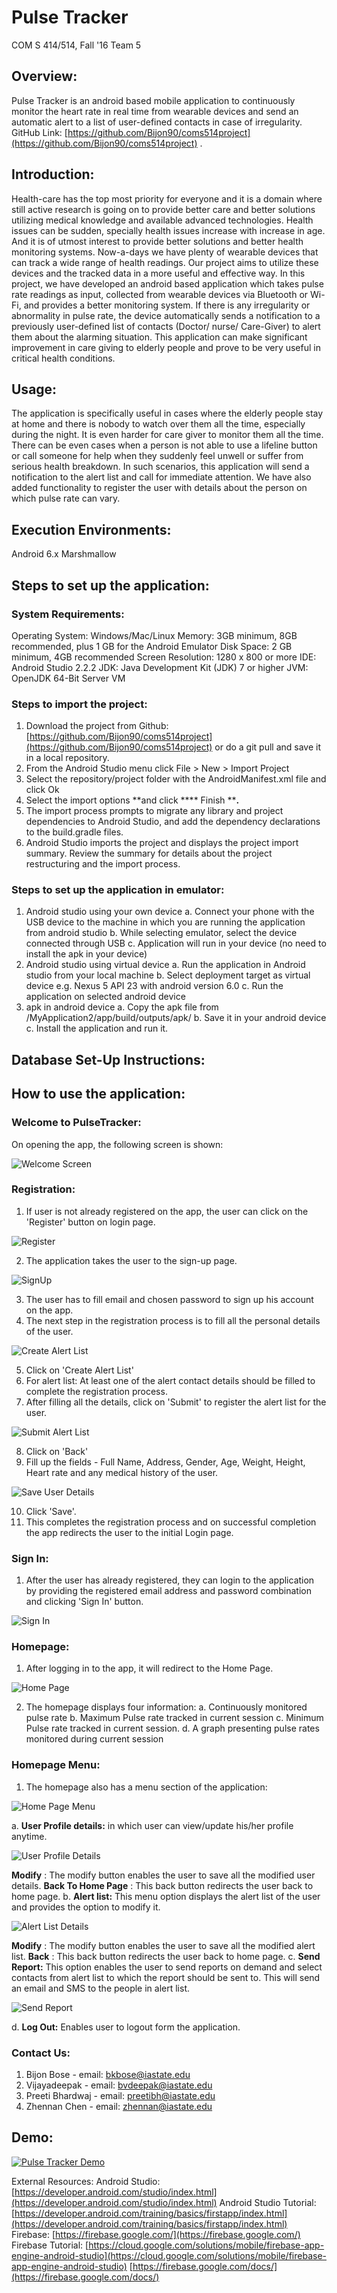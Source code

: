 # Pulse Tracker
COM S 414/514, Fall &#39;16
Team 5
## **Overview:**
Pulse Tracker is an android based mobile application to continuously monitor the heart rate in real time from wearable devices and send an automatic alert to a list of user-defined contacts in case of irregularity.
GitHub Link: [https://github.com/Bijon90/coms514project](https://github.com/Bijon90/coms514project) .

## **Introduction:**
Health-care has the top most priority for everyone and it is a domain where still active research is going on to provide better care and better solutions utilizing medical knowledge and available advanced technologies. Health issues can be sudden, specially health issues increase with increase in age. And it is of utmost interest to provide better solutions and better health monitoring systems. Now-a-days we have plenty of wearable devices that can track a wide range of health readings.
Our project aims to utilize these devices and the tracked data in a more useful and effective way. In this project, we have developed an android based application which takes pulse rate readings as input, collected from wearable devices via Bluetooth or Wi-Fi, and provides a better monitoring system. If there is any irregularity or abnormality in pulse rate, the device automatically sends a notification to a previously user-defined list of contacts (Doctor/ nurse/ Care-Giver) to alert them about the alarming situation.
This application can make significant improvement in care giving to elderly people and prove to be very useful in critical health conditions.

## **Usage:**
The application is specifically useful in cases where the elderly people stay at home and there is nobody to watch over them all the time, especially during the night. It is even harder for care giver to monitor them all the time. There can be even cases when a person is not able to use a lifeline button or call someone for help when they suddenly feel unwell or suffer from serious health breakdown. In such scenarios, this application will send a notification to the alert list and call for immediate attention. We have also added functionality to register the user with details about the person on which pulse rate can vary.

## **Execution Environments:**
Android 6.x Marshmallow
## **Steps to set up the application:**
### **System Requirements:**
Operating System: Windows/Mac/Linux
Memory: 3GB minimum, 8GB recommended, plus 1 GB for the Android Emulator
Disk Space: 2 GB minimum, 4GB recommended
Screen Resolution: 1280 x 800 or more
IDE: Android Studio 2.2.2
JDK: Java Development Kit (JDK) 7 or higher
JVM: OpenJDK 64-Bit Server VM

### **Steps to import the project:**

1. Download the project from Github: [https://github.com/Bijon90/coms514project](https://github.com/Bijon90/coms514project) or do a git pull and save it in a local repository.
2. From the Android Studio menu click File &gt; New &gt; Import Project
3. Select the repository/project folder with the AndroidManifest.xml file and click Ok
4. Select the import options **and click **** Finish ****.**
5. The import process prompts to migrate any library and project dependencies to Android Studio, and add the dependency declarations to the build.gradle files.
6. Android Studio imports the project and displays the project import summary. Review the summary for details about the project restructuring and the import process.

### **Steps to set up the application in emulator:**
1. Android studio using your own device
    a. Connect your phone with the USB device to the machine in which you are running the application from android studio
    b. While selecting emulator, select the device connected through USB
    c. Application will run in your device (no need to install the apk in your device)
2. Android studio using virtual device
    a. Run the application in Android studio from your local machine
    b. Select deployment target as virtual device e.g. Nexus 5 API 23 with android version 6.0
    c. Run the application on selected android device
3. apk in android device
    a. Copy the apk file from /MyApplication2/app/build/outputs/apk/
    b. Save it in your android device
    c. Install the application and run it.

## **Database Set-Up Instructions:**

## **How to use the application:**
### **Welcome to PulseTracker:**
On opening the app, the following screen is shown:

![Welcome Screen](https://s27.postimg.org/5qw094trn/Welcome.jpg)

### **Registration:**
1. If user is not already registered on the app, the user can click on the &#39;Register&#39; button on login page.

![Register](https://s27.postimg.org/itrmsejzn/Register.jpg)

2. The application takes the user to the sign-up page.

![SignUp](https://s29.postimg.org/wq7j52fiv/Sign_In.jpg)

3. The user has to fill email and chosen password to sign up his account on the app.
4. The next step in the registration process is to fill all the personal details of the user.

![Create Alert List](https://s29.postimg.org/8h8etd0d3/Register_User_Details.jpg)

5. Click on &#39;Create Alert List&#39;
6. For alert list: At least one of the alert contact details should be filled to complete the registration process.
7. After filling all the details, click on &#39;Submit&#39; to register the alert list for the user.

![Submit Alert List](https://s29.postimg.org/exlyx6yaf/Set_Alert_List.jpg)

8. Click on &#39;Back&#39;
9. Fill up the fields - Full Name, Address, Gender, Age, Weight, Height, Heart rate and any medical history of the user.

![Save User Details](https://s29.postimg.org/ow6xjo7pz/Set_Profile_Details.jpg)

10. Click &#39;Save&#39;.
11. This completes the registration process and on successful completion the app redirects the user to the initial Login page.

### **Sign In:**
1.  After the user has already registered, they can login to the application by providing the registered email address and password combination and clicking &#39;Sign In&#39; button.

![Sign In](https://s29.postimg.org/wq7j52fiv/Sign_In.jpg)

### **Homepage:**
1. After logging in to the app, it will redirect to the Home Page.

![Home Page](https://s29.postimg.org/9sg61tvyv/Home_Page.jpg)

2. The homepage displays four information:
  a. Continuously monitored pulse rate
  b. Maximum Pulse rate tracked in current session
  c. Minimum Pulse rate tracked in current session.
  d. A graph presenting pulse rates monitored during current session
### **Homepage Menu:**
1. The homepage also has a menu section of the application:

![Home Page Menu](https://s29.postimg.org/zcig89hcn/Home_Page_Menu.jpg)

a. **User Profile details:** in which user can view/update his/her profile anytime.
    
![User Profile Details](https://s29.postimg.org/ke4mrkro7/User_Details.jpg)
    
**Modify** : The modify button enables the user to save all the modified user details.
**Back To Home Page** : This back button redirects the user back to home page.
b. **Alert list:** This menu option displays the alert list of the user and provides the option to modify it.
    
![Alert List Details](https://s29.postimg.org/tyjo0prmf/Alert_List_Details.jpg)
    
**Modify** : The modify button enables the user to save all the modified alert list.
**Back** : This back button redirects the user back to home page.
c. **Send Report:** This option enables the user to send reports on demand and select contacts from alert list to which the report should be sent to. This will send an email and SMS to the people in alert list.
    
![Send Report](https://s29.postimg.org/wz53uzsbb/Send_Report.jpg)

d. **Log Out:** Enables user to logout form the application.

### **Contact Us:**
1. Bijon Bose - email: bkbose@iastate.edu
2. Vijayadeepak - email: bvdeepak@iastate.edu
3. Preeti Bhardwaj - email: preetibh@iastate.edu
4. Zhennan Chen - email: [zhennan@iastate.edu](mailto:zhennan@iastate.edu)

## Demo:
[![Pulse Tracker Demo](http://img.youtube.com/vi/BmazcvSKrXw/0.jpg)](https://youtu.be/BmazcvSKrXw)

External Resources:
Android Studio:
[https://developer.android.com/studio/index.html](https://developer.android.com/studio/index.html)
Android Studio Tutorial:
[https://developer.android.com/training/basics/firstapp/index.html](https://developer.android.com/training/basics/firstapp/index.html)
Firebase:
[https://firebase.google.com/](https://firebase.google.com/)
Firebase Tutorial:
[https://cloud.google.com/solutions/mobile/firebase-app-engine-android-studio](https://cloud.google.com/solutions/mobile/firebase-app-engine-android-studio)
[https://firebase.google.com/docs/](https://firebase.google.com/docs/)
